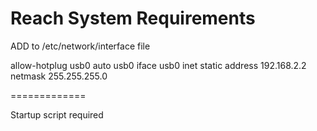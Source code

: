 Reach System Requirements
===========================================================================================

ADD to /etc/network/interface file

allow-hotplug usb0
auto usb0
iface usb0 inet static
    address 192.168.2.2
    netmask 255.255.255.0


=============

Startup script required 

